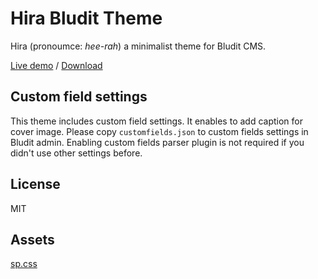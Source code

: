 # Hira Bludit Theme

Hira (pronoumce: *hee-rah*) a minimalist theme for Bludit CMS.

[Live demo](https://via.rossa.cc/demo/hira/) / [Download](https://github.com/sakanafurai/hira/releases/download/v1.1.0/hira.zip)

## Custom field settings
This theme includes custom field settings. It enables to add caption for cover image.
Please copy ```customfields.json``` to custom fields settings in Bludit admin.
Enabling custom fields parser plugin is not required if you didn't use other settings before.

## License
MIT

## Assets
[sp.css](https://github.com/susam/spcss/)
